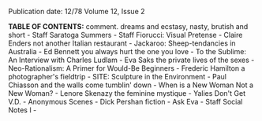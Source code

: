 Publication date: 12/78
Volume 12, Issue 2

**TABLE OF CONTENTS:**
comment. dreams and ecstasy, nasty, brutish and short - Staff
Saratoga Summers - Staff
Fiorucci: Visual Pretense - Claire Enders
not another Italian restaurant - 
Jackaroo: Sheep-tendancies in Australia - Ed Bennett
you always hurt the one you love - 
To the Sublime: An Interview with Charles Ludlam - Eva Saks
the private lives of the sexes - 
Neo-Rationalism: A Primer for Would-Be Beginners - Frederic Hamilton
a photographer's fieldtrip - 
SITE: Sculpture in the Environment - Paul Chiasson
and the walls come tumblin' down - 
When is a New Woman Not a New Woman? - Lenore Skenazy
the feminine mystique - 
Yalies Don't Get V.D. - Anonymous
Scenes - Dick Pershan
fiction - 
Ask Eva - Staff
Social Notes I - 

